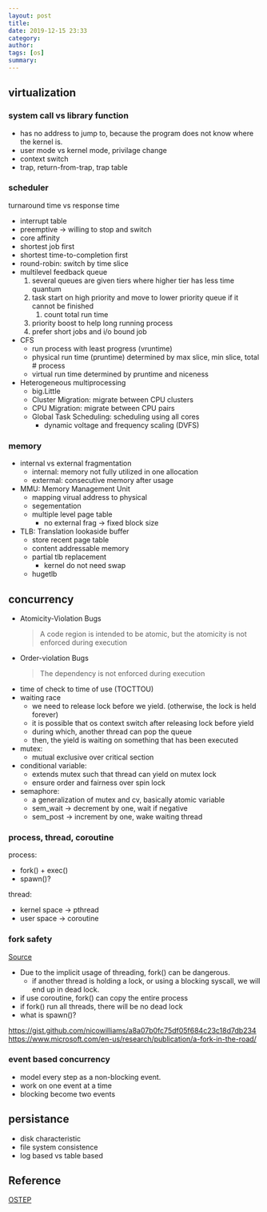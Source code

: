 ```yaml
---
layout: post
title:
date: 2019-12-15 23:33
category:
author:
tags: [os]
summary:
---
```


## virtualization

### system call vs library function

* has no address to jump to, because the program does not know where the kernel is.
* user mode vs kernel mode, privilage change
* context switch
* trap, return-from-trap, trap table

### scheduler

turnaround time vs response time

* interrupt table
* preemptive -> willing to stop and switch
* core affinity
* shortest job first
* shortest time-to-completion first
* round-robin: switch by time slice
* multilevel feedback queue
   1. several queues are given tiers where higher tier has less time quantum
   2. task start on high priority and move to lower priority queue if it cannot be finished
      1. count total run time
   3. priority boost to help long running process
   4. prefer short jobs and i/o bound job
* CFS
  * run process with least progress (vruntime)
  * physical run time (pruntime) determined by max slice, min slice, total # process
  * virtual run time determined by pruntime and niceness
* Heterogeneous multiprocessing
  * big.Little
  * Cluster Migration: migrate between CPU clusters
  * CPU Migration: migrate between CPU pairs
  * Global Task Scheduling: scheduling using all cores
    * dynamic voltage and frequency scaling (DVFS)

### memory

* internal vs external fragmentation
  * internal: memory not fully utilized in one allocation
  * extermal: consecutive memory after usage
* MMU: Memory Management Unit
  * mapping virual address to physical
  * segementation
  * multiple level page table
    * no external frag -> fixed block size
* TLB: Translation lookaside buffer
  * store recent page table
  * content addressable memory
  * partial tlb replacement
    * kernel do not need swap
  * hugetlb

## concurrency

* Atomicity-Violation Bugs
  > A code region is intended to be atomic, but the atomicity is not enforced during execution
* Order-violation Bugs
  > The dependency is not enforced during execution
* time of check to time of use (TOCTTOU)
* waiting race
  * we need to release lock before we yield. (otherwise, the lock is held forever)
  * it is possible that os context switch after releasing lock before yield
  * during which, another thread can pop the queue
  * then, the yield is waiting on something that has been executed
* mutex:
  * mutual exclusive over critical section
* conditional variable:
  * extends mutex such that thread can yield on mutex lock
  * ensure order and fairness over spin lock
* semaphore:
  * a generalization of mutex and cv, basically atomic variable
  * sem_wait -> decrement by one, wait if negative
  * sem_post -> increment by one, wake waiting thread

### process, thread, coroutine

process:

* fork() + exec()
* spawn()?

thread:

* kernel space -> pthread
* user space -> coroutine

### fork safety

[Source](https://www.evanjones.ca/fork-is-dangerous.html)

* Due to the implicit usage of threading, fork() can be dangerous.
  * if another thread is holding a lock, or using a blocking syscall, we will end up in dead lock.
* if use coroutine, fork() can copy the entire process
* if fork() run all threads, there will be no dead lock
* what is spawn()?

https://gist.github.com/nicowilliams/a8a07b0fc75df05f684c23c18d7db234
https://www.microsoft.com/en-us/research/publication/a-fork-in-the-road/

### event based concurrency

* model every step as a non-blocking event.
* work on one event at a time
* blocking become two events

## persistance

* disk characteristic
* file system consistence
* log based vs table based

## Reference

[OSTEP](http://pages.cs.wisc.edu/~remzi/OSTEP/)
